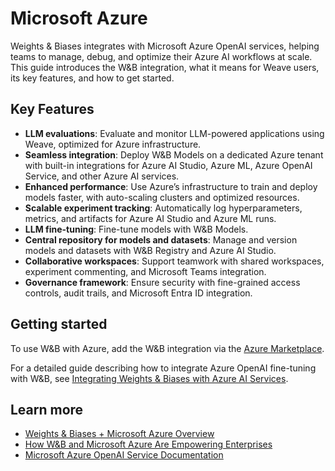 # Microsoft Azure

Weights & Biases integrates with Microsoft Azure OpenAI services, helping teams to manage, debug, and optimize their Azure AI workflows at scale. This guide introduces the W&B integration, what it means for Weave users, its key features, and how to get started.

## Key Features

- **LLM evaluations**: Evaluate and monitor LLM-powered applications using Weave, optimized for Azure infrastructure.  
- **Seamless integration**: Deploy W&B Models on a dedicated Azure tenant with built-in integrations for Azure AI Studio, Azure ML, Azure OpenAI Service, and other Azure AI services.  
- **Enhanced performance**: Use Azure’s infrastructure to train and deploy models faster, with auto-scaling clusters and optimized resources.  
- **Scalable experiment tracking**: Automatically log hyperparameters, metrics, and artifacts for Azure AI Studio and Azure ML runs.  
- **LLM fine-tuning**: Fine-tune models with W&B Models.
- **Central repository for models and datasets**: Manage and version models and datasets with W&B Registry and Azure AI Studio.  
- **Collaborative workspaces**: Support teamwork with shared workspaces, experiment commenting, and Microsoft Teams integration.  
- **Governance framework**: Ensure security with fine-grained access controls, audit trails, and Microsoft Entra ID integration.  

## Getting started

To use W&B with Azure, add the W&B integration via the [Azure Marketplace](https://azuremarketplace.microsoft.com/en-us/marketplace/apps/weightsandbiasesinc1641502883483.weights_biases_for_azure?tab=Overview).

For a detailed guide describing how to integrate Azure OpenAI fine-tuning with W&B, see [Integrating Weights & Biases with Azure AI Services](https://learn.microsoft.com/en-us/azure/ai-services/openai/how-to/weights-and-biases-integration).

## Learn more

- [Weights & Biases + Microsoft Azure Overview](https://wandb.ai/site/partners/azure)
- [How W&B and Microsoft Azure Are Empowering Enterprises](https://techcommunity.microsoft.com/blog/azure-ai-services-blog/how-weights--biases-and-microsoft-azure-are-empowering-enterprises-to-fine-tune-/4303716)
- [Microsoft Azure OpenAI Service Documentation](https://learn.microsoft.com/en-us/azure/ai-services/openai/)
